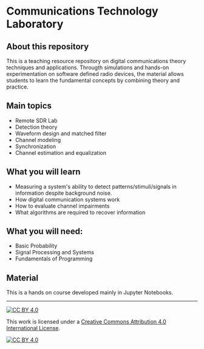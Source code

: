 # Communications Technology Laboratory
## About this repository
This is a teaching resource repository on digital communications theory techniques and applications. Througth simulations and hands-on experimentation on software defined radio devices, the material allows students to learn the fundamental concepts by combining theory and practice.

## Main topics
* Remote SDR Lab
* Detection theory
* Waveform design and matched filter
* Channel modeling
* Synchronization
* Channel estimation and equalization

## What you will learn
* Measuring a system's ability to detect patterns/stimuli/signals in information despite background noise.
* How digital communication systems work
* How to evaluate channel impairments
* What algorithms are required to recover information

## What you will need:
* Basic Probability 
* Signal Processing and Systems 
* Fundamentals of Programming

## Material
This is a hands on course developed mainly in Jupyter Notebooks.
***
[![CC BY 4.0][cc-by-shield]][cc-by]

This work is licensed under a
[Creative Commons Attribution 4.0 International License][cc-by].

[![CC BY 4.0][cc-by-image]][cc-by]

[cc-by]: http://creativecommons.org/licenses/by/4.0/
[cc-by-image]: https://i.creativecommons.org/l/by/4.0/88x31.png
[cc-by-shield]: https://img.shields.io/badge/License-CC%20BY%204.0-lightgrey.svg
